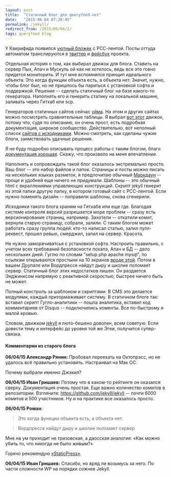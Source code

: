 ```yaml
---
layout: post
title:  "Статичный блог для queryfeed.net"
date:   "2015-06-04 07:20:45"
permalink: /jekyll/
redirect_from: /2015/06/04/2/
tags: queryfeed blog
---
```


У Кверифида появился [уютный бложек](http://queryfeed.net/pages/) с
РСС-лентой. Посты оттуда автоматом транслируются в
[твиттер](https://twitter.com/queryfeed) и
[фейсбук](https://www.facebook.com/queryfeed) проекта.

Отдельная история о том, как выбирал движок для блога. Ставить на
сервер Пых, Апач и Мускуль ой как не хотелось, ведь все это говно
придется мониторить. И тут мне вспомнился принцип идеального
объекта. Это когда функции объекта есть, а объекта нет. Значит, нужно,
чтобы блог был, но не пришлось бы париться с установкой софта и
поддержкой. Решение -- сделать статичный блог на базе какого-то
генератора. Наполнять его и генерить статику на локальной машине,
заливать через Гитхаб или scp.

Генераторов статичных сайтов сейчас
[уйма](https://staticsitegenerators.net/). На этом и других сайтах
можно посмотреть сравнительные таблицы. Я выбрал
[вот этот](http://jekyllrb.com/) движок, потому что, судя по описанию,
он очень прост, есть подробная документация, широкое
сообщество. Действительно, вот неполный список
[сайтов с исходниками](https://github.com/jekyll/jekyll/wiki/Sites).
Можно смотреть, как сделаны чужие блоги, заимствовать удачные решения.

Я не буду подробно описывать процесс работы с таким блогом, благо
[документация хорошая](http://jekyllrb.com/docs/home/). Скажу, что
произвело на меня впечатление.

Наполнять и сопровождать такой блог оказалось экстремально просто. Ваш
блог -- это набор файлов и папок. Страницы и посты можно писать на
нескольких языках разметок, я предпочитаю обычный
[Маркдаун](https://ru.wikipedia.org/wiki/Markdown) -- проще и удобней
еще ничего не придумали. Шаблоны -- это обычный html с вкраплениями
управляющих конструкций. Скрипт jekyll генерит из этой папки другую
папку, в котором готовый сайт с РСС-лентой. Если нужно поменять дизайн
-- поправили шаблоны, снова сгенерили.

Исходники такого блога храним на Гитхабе или еще где. Благодая системе
контроля версий разрешается море проблем -- сразу есть версионирование
страниц, например. Захотели -- откатили комит, вернули старую
страницу, собрали, залили. С таким блогом может работать сразу группа
людей: кто-то написал статью, залил пулл-реквест, прошел ревью,
смерджил, залил на сервер. Красота.

Не нужно заморачиватсья с установкой софта. Настроить правильно, с
учетом всех требований безопасности похапэ, Апач и БД -- дело
нескольких дней.  Гуглю по словам "setup php apache mysql", по ссылкам
открываются простыни на 10 экранов
[вроде этой](https://netbeans.org/kb/docs/php/configure-php-environment-windows_ru.html). Потом
в вашем Друпале или Вордпрессе найдут дыру и школие поломает
сервер. Статичный блог этих недостатков лишен. Он раздается Энджинксом
напрямую с реактивной скоростью, быстрее ничего быть не может.

Полный констроль за шаблоном и скриптами. В CMS это делается модулями,
каждый притормаживает систему. В статичном блоге так: вставил скрипт
Гугло-аналитики -- пошла аналитика, вставил код комментариев от Disqus
-- подключились коменты. Все по-быстрому и малой кровью.

Словом, движком [jekyll](jekyllrb.com) я люто-бешено доволен, всем
советую. Если довести тему и интерфейс до уровня той же Эгеи,
получится супер-связка.


#### Комментарии из старого блога


**06/04/15 Александр Рянин:** Пробовал переехать на Октопрэсс, но не
  удалось всё правильно установить. Настраивал на Мак ОС.

Почему выбрали именно Джэкил?


**06/04/15 Иван Гришаев:** Потому что в каком-то рейтинге он оказался
  сверху. Документация очень простая. Еще важно количество комитов в
  репозитории. Взгляните: https://github.com/jekyll/jekyll -- почти
  6000 комитов и 500 участников. Ну и на практике все оказалось
  просто.



**06/04/15 Роман:**
>Это когда функции объекта есть, а объекта нет.

>Вордпрессе найдут дыру и школие поломает сервер

Мне на ум приходит не тризовская, а даосская аналогия: «Как можно
убить то, что никогда не было живым?»

Горячо рекомендую
[«StaticPress»](https://wordpress.org/plugins/staticpress/).


**06/04/15 Иван Гришаев:** Спасибо, но вряд ли возьмусь за него. По
  части сложности WP на порядки сожнее Jekyll.

